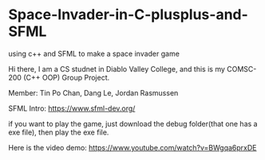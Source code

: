 # Space-Invader-in-C-plusplus-and-SFML
using c++ and SFML to make a space invader game

Hi there, I am a CS studnet in Diablo Valley College, and this is my COMSC-200 (C++ OOP) Group Project.

Member: Tin Po Chan, Dang Le, Jordan Rasmussen

SFML Intro: https://www.sfml-dev.org/

if you want to play the game, just download the debug folder(that one has a exe file), then play the exe file.

Here is the video demo: https://www.youtube.com/watch?v=BWgqa6prxDE
 
